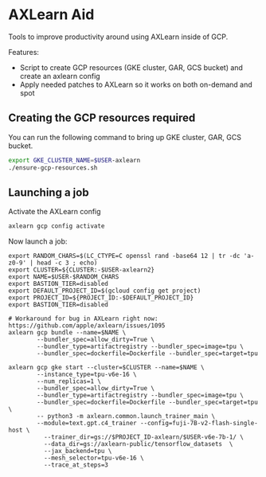 # AXLearn Aid

Tools to improve productivity around using AXLearn inside of GCP.

Features:
* Script to create GCP resources (GKE cluster, GAR, GCS bucket) and create an axlearn config
* Apply needed patches to AXLearn so it works on both on-demand and spot

## Creating the GCP resources required
You can run the following command to bring up GKE cluster, GAR, GCS bucket.

```sh
export GKE_CLUSTER_NAME=$USER-axlearn
./ensure-gcp-resources.sh
```

## Launching a job

Activate the AXLearn config
```sh
axlearn gcp config activate
```


Now launch a job:
```
export RANDOM_CHARS=$(LC_CTYPE=C openssl rand -base64 12 | tr -dc 'a-z0-9' | head -c 3 ; echo)
export CLUSTER=${CLUSTER:-$USER-axlearn2}
export NAME=$USER-$RANDOM_CHARS
export BASTION_TIER=disabled
export DEFAULT_PROJECT_ID=$(gcloud config get project)
export PROJECT_ID=${PROJECT_ID:-$DEFAULT_PROJECT_ID}
export BASTION_TIER=disabled

# Workaround for bug in AXLearn right now: https://github.com/apple/axlearn/issues/1095
axlearn gcp bundle --name=$NAME \
        --bundler_spec=allow_dirty=True \
        --bundler_type=artifactregistry --bundler_spec=image=tpu \
        --bundler_spec=dockerfile=Dockerfile --bundler_spec=target=tpu

axlearn gcp gke start --cluster=$CLUSTER --name=$NAME \
        --instance_type=tpu-v6e-16 \
        --num_replicas=1 \
        --bundler_spec=allow_dirty=True \
        --bundler_type=artifactregistry --bundler_spec=image=tpu \
        --bundler_spec=dockerfile=Dockerfile --bundler_spec=target=tpu \
        -- python3 -m axlearn.common.launch_trainer_main \
        --module=text.gpt.c4_trainer --config=fuji-7B-v2-flash-single-host \
          --trainer_dir=gs://$PROJECT_ID-axlearn/$USER-v6e-7b-1/ \
          --data_dir=gs://axlearn-public/tensorflow_datasets  \
          --jax_backend=tpu \
          --mesh_selector=tpu-v6e-16 \
          --trace_at_steps=3
```